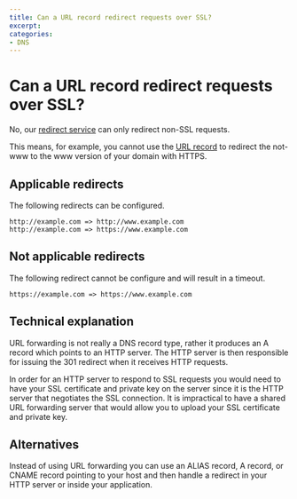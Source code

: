 ```yaml
---
title: Can a URL record redirect requests over SSL?
excerpt:
categories:
- DNS
---
```


# Can a URL record redirect requests over SSL?

No, our [redirect service](/articles/redirect) can only redirect non-SSL requests.

This means, for example, you cannot use the [URL record](/articles/url-record) to redirect the not-www to the www version of your domain with HTTPS.

## Applicable redirects

The following redirects can be configured.

```
http://example.com => http://www.example.com
http://example.com => https://www.example.com
```

## Not applicable redirects

The following redirect cannot be configure and will result in a timeout.

```
https://example.com => https://www.example.com
```

## Technical explanation

URL forwarding is not really a DNS record type, rather it produces an A record which points to an HTTP server. The HTTP server is then responsible for issuing the 301 redirect when it receives HTTP requests.

In order for an HTTP server to respond to SSL requests you would need to have your SSL certificate and private key on the server since it is the HTTP server that negotiates the SSL connection. It is impractical to have a shared URL forwarding server that would allow you to upload your SSL certificate and private key.

## Alternatives

Instead of using URL forwarding you can use an ALIAS record, A record, or CNAME record pointing to your host and then handle a redirect in your HTTP server or inside your application.
